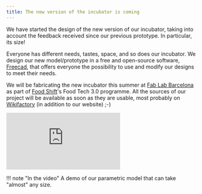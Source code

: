 ```yaml
---
title: The new version of the incubator is coming
---
```


We have started the design of the new version of our incubator, taking into account the feedback received since our previous prototype. In particular, its size!

Everyone has different needs, tastes, space, and so does our incubator. We design our new model/prototype in a free and open-source software, [Freecad](https://www.freecadweb.org/), that offers everyone the possibility to use and modify our designs to meet their needs.

We will be fabricating the new incubator this summer at [Fab Lab Barcelona](https://fablabbcn.org/) as part of [Food Shift](https://foodshift2030.eu/)'s Food Tech 3.0 programme. All the sources of our project will be available as soon as they are usable, most probably on [Wikifactory](https://wikifactory.com/) (in addition to our website) ;-)

<div class='embed-container' style=""><iframe src='https://player.vimeo.com/video/566284652' frameborder='0' webkitAllowFullScreen mozallowfullscreen allowFullScreen></iframe></div>

!!! note "In the video"
    A demo of our parametric model that can take "almost" any size. 